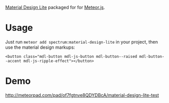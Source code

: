 [Material Design Lite](http://www.getmdl.io/index.html) packaged for for [Meteor.js](http://meteor.com).

# Usage
Just run `meteor add spectrum:material-design-lite` in your project, then use the material design markups:

	<button class="mdl-button mdl-js-button mdl-button--raised mdl-button--accent mdl-js-ripple-effect"></button>

# Demo
http://meteorpad.com/pad/of7fgtnve8QDYDBcA/material-design-lite-test
